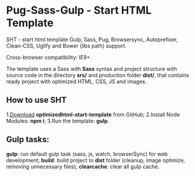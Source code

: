 # Pug-Sass-Gulp - Start HTML Template

SHT - start html template Gulp, Sass, Pug, Browsersync, Autoprefixer, Clean-CSS, Uglify and Bower (libs path) support. 

Cross-browser compatibility: IE9+.

The template uses a Sass with **Sass** syntax and project structure with source code in the directory **srs/** and production folder **dist/**, that contains ready project with optimized HTML, CSS, JS and images.

## How to use SHT

1.<a href="https://github.com/Arhell/pug-sass-gulp-start-template/archive/master.zip">Download</a> **optimizedhtml-start-template** from GitHub;
2.Install Node Modules: **npm i**;
3.Run the template: **gulp**.

## Gulp tasks:

**gulp**: run default gulp task (sass, js, watch, browserSync) for web development;
**build**: build project to **dist** folder (cleanup, image optimize, removing unnecessary files);
**clearcache**: clear all gulp cache.
